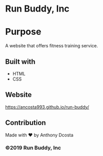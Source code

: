 # Run Buddy, Inc

# Purpose
A website that offers fitness training service.

## Built with
* HTML
* CSS

## Website
https://ancosta993.github.io/run-buddy/

## Contribution
Made with ❤️ by Anthony Dcosta

### ©️2019 Run Buddy, Inc 
